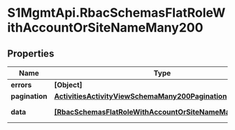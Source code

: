 # S1MgmtApi.RbacSchemasFlatRoleWithAccountOrSiteNameMany200

## Properties
Name | Type | Description | Notes
------------ | ------------- | ------------- | -------------
**errors** | **[Object]** | Errors | [optional] 
**pagination** | [**ActivitiesActivityViewSchemaMany200Pagination**](ActivitiesActivityViewSchemaMany200Pagination.md) |  | 
**data** | [**[RbacSchemasFlatRoleWithAccountOrSiteNameMany200Data]**](RbacSchemasFlatRoleWithAccountOrSiteNameMany200Data.md) | Response data | [optional] 



